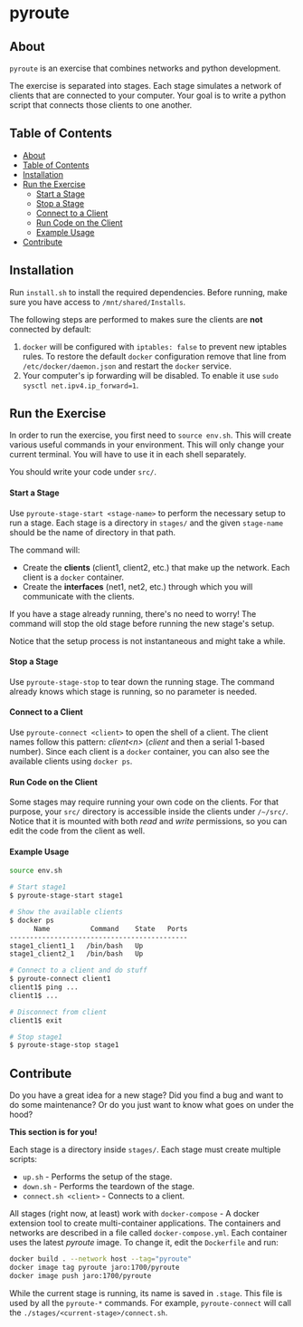 # pyroute

<a name="about"/>

## About
`pyroute` is an exercise that combines networks and python development.

The exercise is separated into stages. Each stage simulates a network of clients that are connected to your computer. Your goal is to write a python script that connects those clients to one another.


<a name="toc"/>

## Table of Contents
- [About](#about)
- [Table of Contents](#toc)
- [Installation](#installation)
- [Run the Exercise](#run)
  - [Start a Stage](#start-a-stage)
  - [Stop a Stage](#stop-a-stage)
  - [Connect to a Client](#connect-to-a-client)
  - [Run Code on the Client](#run-code-on-the-client)
  - [Example Usage](#example-usage)
- [Contribute](#contribute)


<a name="installation"/>

## Installation
Run `install.sh` to install the required dependencies. Before running, make sure you have access to `/mnt/shared/Installs`.

The following steps are performed to makes sure the clients are **not** connected by default:
1. `docker` will be configured with `iptables: false` to prevent new iptables rules. To restore the default `docker` configuration remove that line from `/etc/docker/daemon.json` and restart the `docker` service.
2. Your computer's ip forwarding will be disabled. To enable it use `sudo sysctl net.ipv4.ip_forward=1`.


<a name="run"/>

## Run the Exercise
In order to run the exercise, you first need to `source env.sh`. This will create various useful commands in your environment. This will only change your current terminal. You will have to use it in each shell separately.

You should write your code under `src/`.

<a name="start-a-stage"/>

#### Start a Stage
Use `pyroute-stage-start <stage-name>` to perform the necessary setup to run a stage.
Each stage is a directory in `stages/` and the given `stage-name` should be the name of directory in that path.

The command will:
* Create the **clients** (client1, client2, etc.) that make up the network. Each client is a `docker` container.
* Create the **interfaces** (net1, net2, etc.) through which you will communicate with the clients.

If you have a stage already running, there's no need to worry! The command will stop the old stage before running the new stage's setup.

Notice that the setup process is not instantaneous and might take a while.

<a name="stop-a-stage"/>

#### Stop a Stage
Use `pyroute-stage-stop` to tear down the running stage. The command already knows which stage is running, so no parameter is needed.

<a name="connect-to-a-client"/>

#### Connect to a Client
Use `pyroute-connect <client>` to open the shell of a client. The client names follow this pattern: *client\<n\>* (*client* and then a serial 1-based number). Since each client is a `docker` container, you can also see the available clients using `docker ps`.

<a name="run-code_on_the_client"/>

#### Run Code on the Client
Some stages may require running your own code on the clients. For that purpose, your `src/` directory is accessible inside the clients under `/~/src/`. Notice that it is mounted with both *read* and *write* permissions, so you can edit the code from the client as well.

<a name="example-usage"/>

#### Example Usage
```bash
source env.sh

# Start stage1
$ pyroute-stage-start stage1

# Show the available clients
$ docker ps
      Name          Command    State   Ports
--------------------------------------------
stage1_client1_1   /bin/bash   Up
stage1_client2_1   /bin/bash   Up

# Connect to a client and do stuff
$ pyroute-connect client1
client1$ ping ...
client1$ ...

# Disconnect from client
client1$ exit

# Stop stage1
$ pyroute-stage-stop stage1
```


<a name="contribute"/>

## Contribute
Do you have a great idea for a new stage? Did you find a bug and want to do some maintenance? Or do you just want to know what goes on under the hood?

**This section is for you!**

Each stage is a directory inside `stages/`. Each stage must create multiple scripts:
* `up.sh` - Performs the setup of the stage.
* `down.sh` - Performs the teardown of the stage.
* `connect.sh <client>` - Connects to a client.

All stages (right now, at least) work with `docker-compose` - A docker extension tool to create multi-container applications. The containers and networks are described in a file called `docker-compose.yml`.
Each container uses the latest *pyroute* image. To change it, edit the `Dockerfile` and run:
```bash
docker build . --network host --tag="pyroute"
docker image tag pyroute jaro:1700/pyroute
docker image push jaro:1700/pyroute
```

While the current stage is running, its name is saved in `.stage`. This file is used by all the `pyroute-*` commands. For example, `pyroute-connect` will call the `./stages/<current-stage>/connect.sh`.
